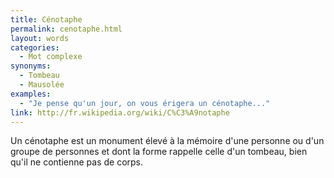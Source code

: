 ```yaml
---
title: Cénotaphe
permalink: cenotaphe.html
layout: words
categories:
  - Mot complexe
synonyms:
  - Tombeau
  - Mausolée
examples:
  - "Je pense qu'un jour, on vous érigera un cénotaphe..."
link: http://fr.wikipedia.org/wiki/C%C3%A9notaphe
---
```


Un cénotaphe est un monument élevé à la mémoire d'une personne ou d'un groupe de personnes et dont la forme rappelle celle d'un tombeau, bien qu'il ne contienne pas de corps.


